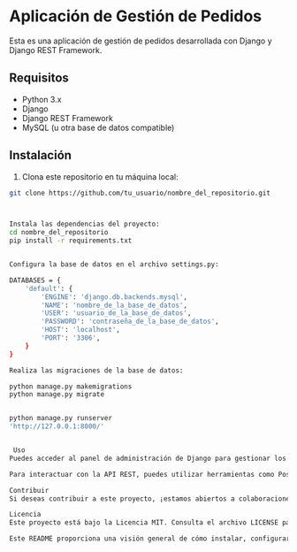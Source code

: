 # Aplicación de Gestión de Pedidos

Esta es una aplicación de gestión de pedidos desarrollada con Django y Django REST Framework.

## Requisitos

- Python 3.x
- Django
- Django REST Framework
- MySQL (u otra base de datos compatible)

## Instalación

1. Clona este repositorio en tu máquina local:

```bash
git clone https://github.com/tu_usuario/nombre_del_repositorio.git



Instala las dependencias del proyecto:
cd nombre_del_repositorio
pip install -r requirements.txt


Configura la base de datos en el archivo settings.py:

DATABASES = {
    'default': {
        'ENGINE': 'django.db.backends.mysql',
        'NAME': 'nombre_de_la_base_de_datos',
        'USER': 'usuario_de_la_base_de_datos',
        'PASSWORD': 'contraseña_de_la_base_de_datos',
        'HOST': 'localhost',
        'PORT': '3306',
    }
}

Realiza las migraciones de la base de datos:

python manage.py makemigrations
python manage.py migrate


python manage.py runserver
'http://127.0.0.1:8000/'


 Uso
Puedes acceder al panel de administración de Django para gestionar los artículos y pedidos en http://127.0.0.1:8000/admin/.

Para interactuar con la API REST, puedes utilizar herramientas como Postman o realizar peticiones HTTP desde tu código.

Contribuir
Si deseas contribuir a este proyecto, ¡estamos abiertos a colaboraciones! Siéntete libre de bifurcar este repositorio y enviar solicitudes de extracción con tus mejoras.

Licencia
Este proyecto está bajo la Licencia MIT. Consulta el archivo LICENSE para más detalles.

Este README proporciona una visión general de cómo instalar, configurar y utilizar la aplicación de gestión de pedidos, así como cómo contribuir al proyecto y su licencia. Puedes personalizarlo según las necesidades específicas de tu proyecto.

